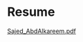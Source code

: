 # Resume
[Sajed_AbdAlkareem.pdf](https://github.com/sajed88/Resume/files/13714388/Sajed_AbdAlkareem.pdf)
